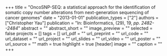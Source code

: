 +++
title = "OncoSNP-SEQ: a statistical approach for the identification of somatic copy number alterations from next-generation sequencing of cancer genomes"
date = "2013-01-01"
publication_types = ["2"]
authors = ["Christopher Yau"]
publication = "In: Bioinformatics, (29), 19, _pp. 2482--2484_"
abstract = ""
abstract_short = ""
image_preview = ""
selected = false
projects = []
tags = []
url_pdf = ""
url_preprint = ""
url_code = ""
url_dataset = ""
url_project = ""
url_slides = ""
url_video = ""
url_poster = ""
url_source = ""
math = true
highlight = true
[header]
image = ""
caption = ""
+++
